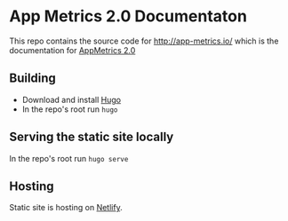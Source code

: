 # App Metrics 2.0 Documentaton
This repo contains the source code for http://app-metrics.io/ which is the documentation for [AppMetrics 2.0](https://github.com/alhardy/AppMetrics)

## Building

- Download and install [Hugo](https://gohugo.io/getting-started/installing/)
- In the repo's root run `hugo`

## Serving the static site locally

In the repo's root run `hugo serve`

## Hosting

Static site is hosting on [Netlify](https://www.netlify.com/).


